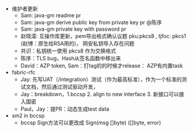 - 维护者更新
    - Sam: java-gm readme pr
    - Sam: java-gm derive public key from private key pr @陈序
    - Sam: java-gm private key with password pr
    - 赵晓濛:  互操作库更新，pem导出格式确认议题 pku:pkcs8 , tjfoc: pkcs1 (赵博：原生给RSA用的)， 网安私钥导入存在问题
    - 共识：私钥统一使用 pkcs8 作为交换格式
    - 陈序：TLS bug，Hash从签名函数中移出来
    - David：AZP token, Sam：打tag的的时候才release： AZP有内置task
- fabric-rfc
    - Jay: 先写UAT（/integration）测试（作为最高标准），作为一个标准的测试文档，然后通过测试驱动开发，
    - Jay：breakdown，1.bccsp 2. align to new interface 3. 新接口可以接入国密
    - Paul，Jay：提PR：动态生成test data
- sm2 in bccsp
   - bccsp Sign方法可以更改成 Sign(msg []byte) ([]byte, error)


